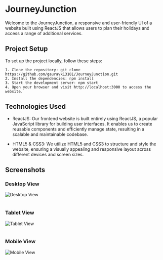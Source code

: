 
# JourneyJunction

Welcome to the JourneyJunction, a responsive and user-friendly UI of a website built using ReactJS that allows users to plan their holidays and access a range of additional services.


## Project Setup

To set up the project locally, follow these steps:

    1. Clone the repository: git clone https://github.com/gauravk13101/JourneyJunction.git
    2. Install the dependencies: npm install
    3. Start the development server: npm start
    4. Open your browser and visit http://localhost:3000 to access the website.
## Technologies Used
* ReactJS: Our frontend website is built entirely using ReactJS, a popular JavaScript library for building user interfaces. It enables us to create reusable components and efficiently manage state, resulting in a scalable and maintainable codebase.

* HTML5 & CSS3: We utilize HTML5 and CSS3 to structure and style the website, ensuring a visually appealing and responsive layout across different devices and screen sizes.
## Screenshots
### Desktop View
![Desktop View](https://github.com/gauravk13101/JourneyJunction/assets/103731444/3bc9f234-9fdc-434c-abf1-d8612610aa9f)
<br />
<br />
### Tablet View
![Tablet View](https://github.com/gauravk13101/JourneyJunction/assets/103731444/82d3f783-f80d-48c5-a163-d754f2c6c973)
<br />
<br />
### Mobile View
![Mobile View](https://github.com/gauravk13101/JourneyJunction/assets/103731444/b9e75fd8-519d-4024-8157-ec2c3da7bed3)
